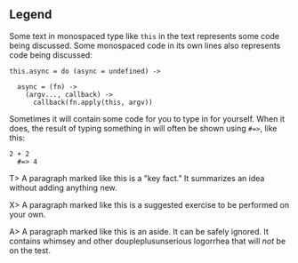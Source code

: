 
## Legend

Some text in monospaced type like `this` in the text represents some code being discussed. Some monospaced code in its own lines also represents code being discussed:

    this.async = do (async = undefined) ->

      async = (fn) ->
        (argv..., callback) ->
          callback(fn.apply(this, argv))
          
Sometimes it will contain some code for you to type in for yourself. When it does, the result of typing something in will often be shown using `#=>`, like this:

    2 + 2
      #=> 4

T> A paragraph marked like this is a "key fact." It summarizes an idea without adding anything new.

X> A paragraph marked like this is a suggested exercise to be performed on your own.

A> A paragraph marked like this is an aside. It can be safely ignored. It contains whimsey and other doupleplusunserious logorrhea that will *not* be on the test.
